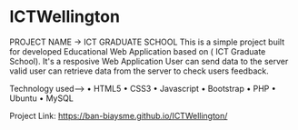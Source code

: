 # ICTWellington

PROJECT NAME -> ICT GRADUATE SCHOOL
This is a simple project built for developed Educational Web Application based on ( ICT Graduate School). 
It's a resposive Web Application
User can send data to the server 
valid user can retrieve data from the server to check users feedback. 

Technology used--> 
•	HTML5
•	CSS3
•	Javascript
•	Bootstrap
•	PHP
•	Ubuntu
•	MySQL


Project Link: https://ban-biaysme.github.io/ICTWellington/
